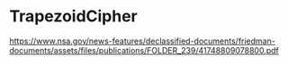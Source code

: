 # TrapezoidCipher

https://www.nsa.gov/news-features/declassified-documents/friedman-documents/assets/files/publications/FOLDER_239/41748809078800.pdf